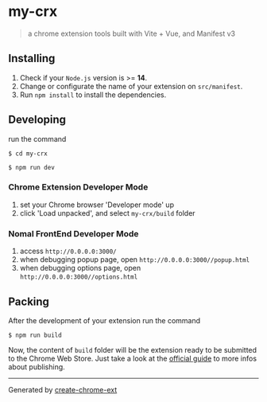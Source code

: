 # my-crx

> a chrome extension tools built with Vite + Vue, and Manifest v3

## Installing

1. Check if your `Node.js` version is >= **14**.
2. Change or configurate the name of your extension on `src/manifest`.
3. Run `npm install` to install the dependencies.

## Developing

run the command

```shell
$ cd my-crx

$ npm run dev
```

### Chrome Extension Developer Mode

1. set your Chrome browser 'Developer mode' up
2. click 'Load unpacked', and select `my-crx/build` folder

### Nomal FrontEnd Developer Mode

1. access `http://0.0.0.0:3000/`
2. when debugging popup page, open `http://0.0.0.0:3000//popup.html`
3. when debugging options page, open `http://0.0.0.0:3000//options.html`

## Packing

After the development of your extension run the command

```shell
$ npm run build
```

Now, the content of `build` folder will be the extension ready to be submitted to the Chrome Web Store. Just take a look at the [official guide](https://developer.browser.com/webstore/publish) to more infos about publishing.

---

Generated by [create-chrome-ext](https://github.com/guocaoyi/create-chrome-ext)
